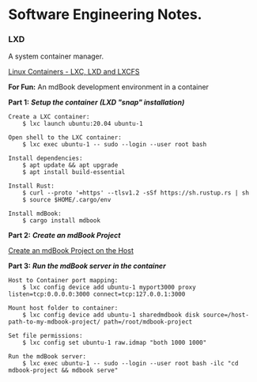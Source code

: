 # Software Engineering Notes.

### LXD 
A system container manager.


[Linux Containers - LXC, LXD and LXCFS](https://linuxcontainers.org)


**For Fun:** An mdBook development environment in a container

**Part 1:** ***Setup the container*** ***(LXD "snap" installation)***
    
    Create a LXC container:
        $ lxc launch ubuntu:20.04 ubuntu-1

    Open shell to the LXC container:
        $ lxc exec ubuntu-1 -- sudo --login --user root bash

    Install dependencies:
        $ apt update && apt upgrade
        $ apt install build-essential
        
    Install Rust:
        $ curl --proto '=https' --tlsv1.2 -sSf https://sh.rustup.rs | sh
        $ source $HOME/.cargo/env

    Install mdBook:
        $ cargo install mdbook
    

**Part 2:** ***Create an mdBook Project***

[Create an mdBook Project on the Host](https://github.com/rust-lang/mdBook)

**Part 3:** ***Run the mdBook server in the container*** 

    Host to Container port mapping:
        $ lxc config device add ubuntu-1 myport3000 proxy listen=tcp:0.0.0.0:3000 connect=tcp:127.0.0.1:3000

    Mount host folder to container:
        $ lxc config device add ubuntu-1 sharedmdbook disk source=/host-path-to-my-mdbook-project/ path=/root/mdbook-project

    Set file permissions:
        $ lxc config set ubuntu-1 raw.idmap "both 1000 1000"

    Run the mdBook server:
        $ lxc exec ubuntu-1 -- sudo --login --user root bash -ilc "cd mdbook-project && mdbook serve"
